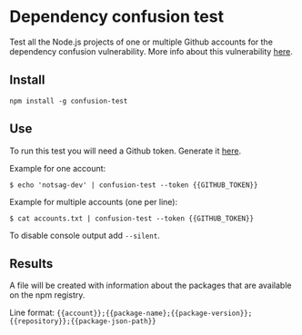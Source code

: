 # Dependency confusion test
Test all the Node.js projects of one or multiple Github accounts for the dependency confusion vulnerability. More info about this vulnerability [here](https://medium.com/@alex.birsan/dependency-confusion-4a5d60fec610).

## Install
```
npm install -g confusion-test
```

## Use
To run this test you will need a Github token. Generate it [here](https://github.com/settings/tokens).

Example for one account:
```
$ echo 'notsag-dev' | confusion-test --token {{GITHUB_TOKEN}}
```

Example for multiple accounts (one per line):
```
$ cat accounts.txt | confusion-test --token {{GITHUB_TOKEN}}
```

To disable console output add `--silent`.

## Results
A file will be created with information about the packages that are available on the npm registry.

Line format: `{{account}};{{package-name};{{package-version}};{{repository}};{{package-json-path}}`
